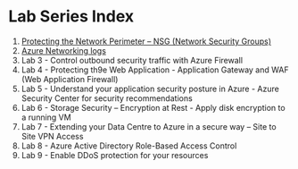# Lab Series Index

1. [Protecting the Network Perimeter – NSG (Network Security Groups)](lab-01-nsg.md)
2. [Azure Networking logs](lab-02-networking-logs.md)
3. Lab 3 - Control outbound security traffic with Azure Firewall
4. Lab 4 - Protecting th9e Web Application - Application Gateway and WAF (Web Application Firewall)
5. Lab 5 - Understand your application security posture in Azure - Azure Security Center for security recommendations
6. Lab 6 - Storage Security – Encryption at Rest - Apply disk encryption to a running VM
7. Lab 7 - Extending your Data Centre to Azure in a secure way – Site to Site VPN Access
8. Lab 8 - Azure Active Directory Role-Based Access Control
9. Lab 9 - Enable DDoS protection for your resources
